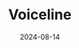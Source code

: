 ---  
layout: startup_page  
title: "Voiceline"  
id: "getvoiceline.com"  
permalink: "/voicelinegetvoiceline.com08142024/"  
website: "https://www.getvoiceline.com/"  
funding_round: "Seed"  
funding_amount: "€2.4M"  
investors: "Venture Stars, SCALEHOUSE Capital"  
about: "Voiceline automates manual documentation and streamlines administrative tasks for field sales teams. Its platform transcribes and analyzes customer conversations, generating automated follow-up actions and providing valuable customer insights. This reduces follow-up time by up to 80 percent, freeing up salespeople's time and improving efficiency."  
markets: "Sales Technology, AI, Artificial Intelligence (AI), Information Technology, Messaging, Sales, Software"  
hq: "Munich, Bavaria, Germany"  
founded_year: "2020"  
linkedin: "https://www.linkedin.com/company/voiceline"  
twitter: "https://x.com/getvoiceline?lang=en"  
instagram: ""  
facebook: ""  
crunchbase: "https://www.crunchbase.com/organization/voiceline"  
pitchbook: ""  

date_display: "14-Aug-2024"  
date: "2024-08-14"

# SEO Optimization  
meta_title: "Voiceline - Seed Funding (€2.4M)"  
meta_description: "Voiceline, Voiceline automates manual documentation and streamlines administrative tasks for field sales teams. Its platform transcribes and analyzes customer co..."  
meta_keywords: "Voiceline, Sales Technology, AI, Artificial Intelligence (AI), Information Technology, Messaging, Sales, Software, Seed funding"  
canonical_url: "https://startup.projectstartups.com/voicelinegetvoiceline.com08142024/"  
---